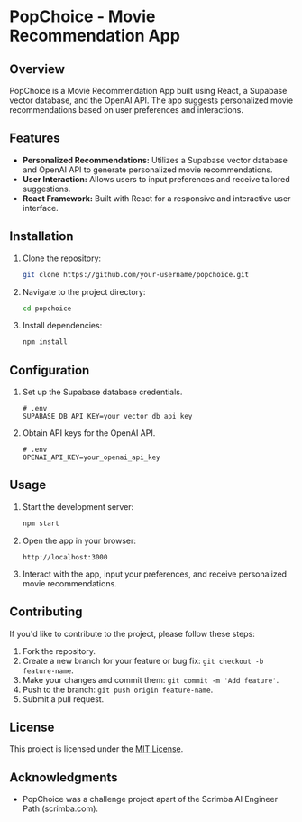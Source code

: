 # PopChoice - Movie Recommendation App

## Overview

PopChoice is a Movie Recommendation App built using React, a Supabase vector database, and the OpenAI API. The app suggests personalized movie recommendations based on user preferences and interactions.

## Features

- **Personalized Recommendations:** Utilizes a Supabase vector database and OpenAI API to generate personalized movie recommendations.
- **User Interaction:** Allows users to input preferences and receive tailored suggestions.
- **React Framework:** Built with React for a responsive and interactive user interface.

## Installation

1. Clone the repository:

   ```bash
   git clone https://github.com/your-username/popchoice.git
   ```

2. Navigate to the project directory:

   ```bash
   cd popchoice
   ```

3. Install dependencies:

   ```bash
   npm install
   ```

## Configuration

1. Set up the Supabase database credentials.

   ```plaintext
   # .env
   SUPABASE_DB_API_KEY=your_vector_db_api_key
   ```

2. Obtain API keys for the OpenAI API.

   ```plaintext
   # .env
   OPENAI_API_KEY=your_openai_api_key
   ```

## Usage

1. Start the development server:

   ```bash
   npm start
   ```

2. Open the app in your browser:

   ```plaintext
   http://localhost:3000
   ```

3. Interact with the app, input your preferences, and receive personalized movie recommendations.

## Contributing

If you'd like to contribute to the project, please follow these steps:

1. Fork the repository.
2. Create a new branch for your feature or bug fix: `git checkout -b feature-name`.
3. Make your changes and commit them: `git commit -m 'Add feature'`.
4. Push to the branch: `git push origin feature-name`.
5. Submit a pull request.

## License

This project is licensed under the [MIT License](LICENSE).

## Acknowledgments

- PopChoice was a challenge project apart of the Scrimba AI Engineer Path (scrimba.com). 
